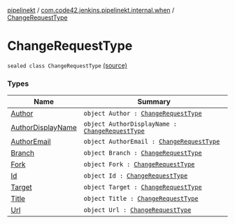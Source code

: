 [pipelinekt](../../index.md) / [com.code42.jenkins.pipelinekt.internal.when](../index.md) / [ChangeRequestType](./index.md)

# ChangeRequestType

`sealed class ChangeRequestType` [(source)](https://github.com/code42/pipelinekt/tree/master/internal/src/main/kotlin/com/code42/jenkins/pipelinekt/internal/when/ChangeRequestType.kt#L3)

### Types

| Name | Summary |
|---|---|
| [Author](-author.md) | `object Author : `[`ChangeRequestType`](./index.md) |
| [AuthorDisplayName](-author-display-name.md) | `object AuthorDisplayName : `[`ChangeRequestType`](./index.md) |
| [AuthorEmail](-author-email.md) | `object AuthorEmail : `[`ChangeRequestType`](./index.md) |
| [Branch](-branch.md) | `object Branch : `[`ChangeRequestType`](./index.md) |
| [Fork](-fork.md) | `object Fork : `[`ChangeRequestType`](./index.md) |
| [Id](-id.md) | `object Id : `[`ChangeRequestType`](./index.md) |
| [Target](-target.md) | `object Target : `[`ChangeRequestType`](./index.md) |
| [Title](-title.md) | `object Title : `[`ChangeRequestType`](./index.md) |
| [Url](-url.md) | `object Url : `[`ChangeRequestType`](./index.md) |
